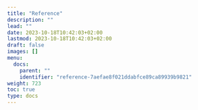 ```yaml
---
title: "Reference"
description: ""
lead: ""
date: 2023-10-18T10:42:03+02:00
lastmod: 2023-10-18T10:42:03+02:00
draft: false
images: []
menu:
  docs:
    parent: ""
    identifier: "reference-7aefae8f021ddabfce89ca89939b9821"
weight: 723
toc: true
type: docs
---
```

